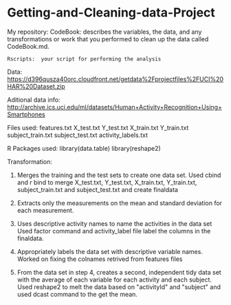 Getting-and-Cleaning-data-Project
=================================
My repository:
	CodeBook: describes the variables, the data, and any transformations or work that you performed to clean up the data called CodeBook.md.

	Rscripts:  your script for performing the analysis

Data:
	https://d396qusza40orc.cloudfront.net/getdata%2Fprojectfiles%2FUCI%20HAR%20Dataset.zip 

Aditional data info:
	http://archive.ics.uci.edu/ml/datasets/Human+Activity+Recognition+Using+Smartphones 

Files used:
	features.txt
	X_test.txt
	Y_test.txt
	X_train.txt
	Y_train.txt
	subject_train.txt
	subject_test.txt
	activity_labels.txt

R Packages used:
library(data.table)
library(reshape2)

Transformation:
1. Merges the training and the test sets to create one data set.
	Used cbind and r bind to merge X_test.txt, Y_test.txt, X_train.txt, Y_train.txt, subject_train.txt and subject_test.txt and create finaldata 

2. Extracts only the measurements on the mean and standard deviation for each measurement. 
	
3. Uses descriptive activity names to name the activities in the data set
Used factor command and activity_label file label the columns in the finaldata.

4. Appropriately labels the data set with descriptive variable names. 
Worked on fixing the colnames retrived from features files 

5. From the data set in step 4, creates a second, independent tidy data set with the average of each variable for each activity and each subject.
Used reshape2 to melt the data based on "activityId" and "subject" and used dcast command to the get the mean.



